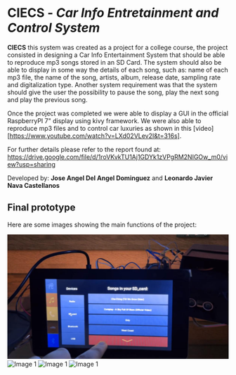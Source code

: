 # CIECS - *Car Info Entretainment and Control System*

**CIECS** this system was created as a project for a college course, the project consisted in 
designing a Car Info Entertainment System that should be able to reproduce mp3 songs stored in
an SD Card. The system should also be able to display in some way the details of each song, 
such as: name of each mp3 file, the name of the song, artists, album, release date, sampling 
rate and digitalization type. Another system requirement was that the system should give the 
user the possibility to pause the song, play the next song and play the previous song.

Once the project was completed we were able to display a GUI in the official RaspberryPI 7"
display using kivy framework. We were also able to reproduce mp3 files and to control car luxuries
as shown in this [video][https://www.youtube.com/watch?v=LXd02VLev2I&t=316s].

For further details please refer to the report found at:
https://drive.google.com/file/d/1roVKvkTU1Aj1GDYk1zVPgRM2NIGOw_m0/view?usp=sharing

Developed by: **Jose Angel Del Angel Dominguez** and **Leonardo Javier Nava Castellanos**


## Final prototype

Here are some images showing the main functions of the project:

<img src= '2021-06-26.png' title='Image1' width='' alt='Image 1' />

<img src= '2021-06-26(1).png' title='Image1' width='' alt='Image 1' />

<img src= '2021-06-26(2).png' title='Image1' width='' alt='Image 1' />

<img src= '2021-06-26(3).png' title='Image1' width='' alt='Image 1' />


